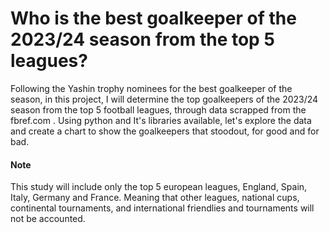 # Who is the best goalkeeper of the 2023/24 season from the top 5 leagues?

Following the Yashin trophy nominees for the best goalkeeper of the season, in this project, I will determine the top goalkeepers of the 2023/24 season from the top 5 football leagues, through data scrapped from the fbref.com . Using python and It's libraries available, let's explore the data and create a chart to show the goalkeepers that stoodout, for good and for bad.

#### Note
This study will include only the top 5 european leagues, England, Spain, Italy, Germany and France. Meaning that other leagues, national cups, continental tournaments, and international friendlies and tournaments will not be accounted. 
